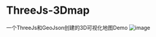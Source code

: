 # ThreeJs-3Dmap
一个ThreeJs和GeoJson创建的3D可视化地图Demo
![image](https://github.com/xuesaiGit/ThreeJs-3Dmap/blob/main/src/assets/chrome-capture-2023-9-17.gif)
